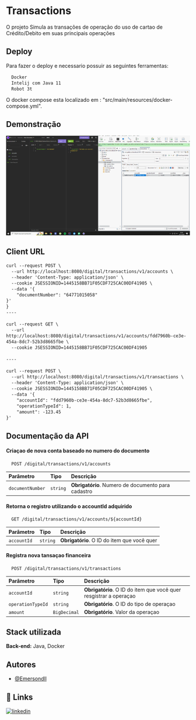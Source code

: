 
# Transactions

O projeto Simula as transações de operação do uso de cartao de Crédito/Debito em suas principais operações



## Deploy

Para fazer o deploy e necessario possuir  as seguintes ferramentas:

```
  Docker
  Intelij com Java 11
  Robot 3t
```
O docker compose esta localizado em : "src/main/resources/docker-compose.yml".






## Demonstração

<p align="center">
  <img title="#Demo" src="src/main/resources/gif/Demo.gif" width="800px">
</p>


## Client URL


```
curl --request POST \
  --url http://localhost:8080/digital/transactions/v1/accounts \
  --header 'Content-Type: application/json' \
  --cookie JSESSIONID=1445158BB71F05CDF725CAC00DF41905 \
  --data '{
	"documentNumber": "64771015058"
}'
}
----

curl --request GET \
  --url http://localhost:8080/digital/transactions/v1/accounts/fdd7960b-ce3e-454a-8dc7-52b3d8665fbe \
  --cookie JSESSIONID=1445158BB71F05CDF725CAC00DF41905

----

curl --request POST \
  --url http://localhost:8080/digital/transactions/v1/transactions \
  --header 'Content-Type: application/json' \
  --cookie JSESSIONID=1445158BB71F05CDF725CAC00DF41905 \
  --data '{
	"accountId": "fdd7960b-ce3e-454a-8dc7-52b3d8665fbe",
	"operationTypeId": 1,
	"amount": -123.45
}'

```


## Documentação da API

#### Criaçao de nova conta baseado no numero do documento

```http
  POST /digital/transactions/v1/accounts
```

| Parâmetro         | Tipo          | Descrição                           |
| :----------       | :---------    | :---------------------------------- |
| `documentNumber`  | `string`      | **Obrigatório**. Numero de documento para cadastro |


#### Retorna o registro utilizando o accountId adquirido

```http
  GET /digital/transactions/v1/accounts/${accountId}
```

| Parâmetro   | Tipo       | Descrição                                   |
| :---------- | :--------- | :------------------------------------------ |
| `accountId` | `string`   | **Obrigatório**. O ID do item que você quer |


#### Registra nova tansaçao financeira

```http
  POST /digital/transactions/v1/transactions
```

| Parâmetro   | Tipo       | Descrição                                   |
| :---------- | :--------- | :------------------------------------------ |
| `accountId`      | `string`  | **Obrigatório**. O ID do item que você quer resgistrar a operaçao|
| `operationTypeId`| `string`  | **Obrigatório**. O ID do tipo de operaçao |
| `amount`         | `BigDecimal` | **Obrigatório**. Valor da operaçao |



## Stack utilizada

**Back-end:** Java, Docker


## Autores

- [@Emersondll](https://emersondll.github.io)


## 🔗 Links
[![linkedin](https://img.shields.io/badge/linkedin-0A66C2?style=for-the-badge&logo=linkedin&logoColor=white)](https://www.linkedin.com/in/stackdeveloper/)


